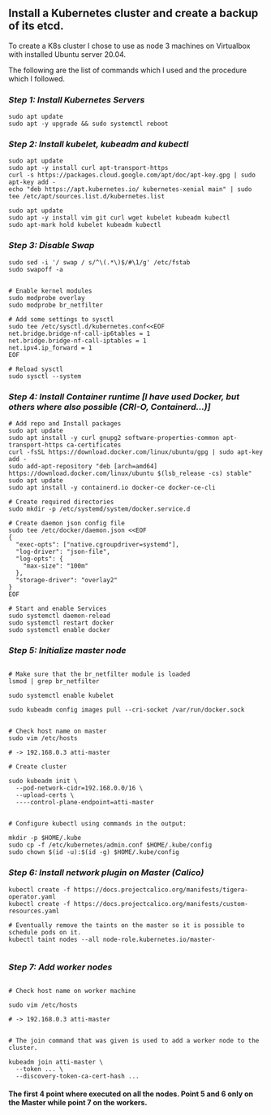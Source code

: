 ## Install a Kubernetes cluster and create a backup of its etcd.

To create a K8s cluster I chose to use as node 3 machines on Virtualbox with installed Ubuntu server 20.04.

The following are the list of commands which I used and the procedure which I followed.

### *Step 1: Install Kubernetes Servers* 

```
sudo apt update
sudo apt -y upgrade && sudo systemctl reboot
```

### *Step 2: Install kubelet, kubeadm and kubectl*

```
sudo apt update
sudo apt -y install curl apt-transport-https
curl -s https://packages.cloud.google.com/apt/doc/apt-key.gpg | sudo apt-key add -
echo "deb https://apt.kubernetes.io/ kubernetes-xenial main" | sudo tee /etc/apt/sources.list.d/kubernetes.list

sudo apt update
sudo apt -y install vim git curl wget kubelet kubeadm kubectl
sudo apt-mark hold kubelet kubeadm kubectl
```

### *Step 3: Disable Swap*

```
sudo sed -i '/ swap / s/^\(.*\)$/#\1/g' /etc/fstab
sudo swapoff -a


# Enable kernel modules
sudo modprobe overlay
sudo modprobe br_netfilter

# Add some settings to sysctl
sudo tee /etc/sysctl.d/kubernetes.conf<<EOF
net.bridge.bridge-nf-call-ip6tables = 1
net.bridge.bridge-nf-call-iptables = 1
net.ipv4.ip_forward = 1
EOF

# Reload sysctl
sudo sysctl --system
```

### *Step 4: Install Container runtime [I have used Docker, but others where also possible (CRI-O, Containerd...)]*

```
# Add repo and Install packages
sudo apt update
sudo apt install -y curl gnupg2 software-properties-common apt-transport-https ca-certificates
curl -fsSL https://download.docker.com/linux/ubuntu/gpg | sudo apt-key add -
sudo add-apt-repository "deb [arch=amd64] https://download.docker.com/linux/ubuntu $(lsb_release -cs) stable"
sudo apt update
sudo apt install -y containerd.io docker-ce docker-ce-cli

# Create required directories
sudo mkdir -p /etc/systemd/system/docker.service.d

# Create daemon json config file
sudo tee /etc/docker/daemon.json <<EOF
{
  "exec-opts": ["native.cgroupdriver=systemd"],
  "log-driver": "json-file",
  "log-opts": {
    "max-size": "100m"
  },
  "storage-driver": "overlay2"
}
EOF

# Start and enable Services
sudo systemctl daemon-reload 
sudo systemctl restart docker
sudo systemctl enable docker
```

### *Step 5: Initialize master node*

```

# Make sure that the br_netfilter module is loaded 
lsmod | grep br_netfilter

sudo systemctl enable kubelet

sudo kubeadm config images pull --cri-socket /var/run/docker.sock


# Check host name on master
sudo vim /etc/hosts

# -> 192.168.0.3 atti-master

# Create cluster

sudo kubeadm init \
  --pod-network-cidr=192.168.0.0/16 \
  --upload-certs \
  ----control-plane-endpoint=atti-master


# Configure kubectl using commands in the output:

mkdir -p $HOME/.kube
sudo cp -f /etc/kubernetes/admin.conf $HOME/.kube/config
sudo chown $(id -u):$(id -g) $HOME/.kube/config

```

### *Step 6: Install network plugin on Master (Calico)*

```
kubectl create -f https://docs.projectcalico.org/manifests/tigera-operator.yaml 
kubectl create -f https://docs.projectcalico.org/manifests/custom-resources.yaml

# Eventually remove the taints on the master so it is possible to schedule pods on it.
kubectl taint nodes --all node-role.kubernetes.io/master-


```


### *Step 7: Add worker nodes*

```

# Check host name on worker machine

sudo vim /etc/hosts

# -> 192.168.0.3 atti-master


# The join command that was given is used to add a worker node to the cluster.

kubeadm join atti-master \
  --token ... \
  --discovery-token-ca-cert-hash ...

```

#### The first 4 point where executed on all the nodes. Point 5 and 6 only on the Master while point 7 on the workers.
